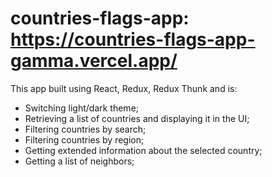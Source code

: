 # countries-flags-app:  https://countries-flags-app-gamma.vercel.app/

This app built using React, Redux, Redux Thunk and is:

- Switching light/dark theme;
- Retrieving a list of countries and displaying it in the UI;
- Filtering countries by search;
- Filtering countries by region;
- Getting extended information about the selected country;
- Getting a list of neighbors;
